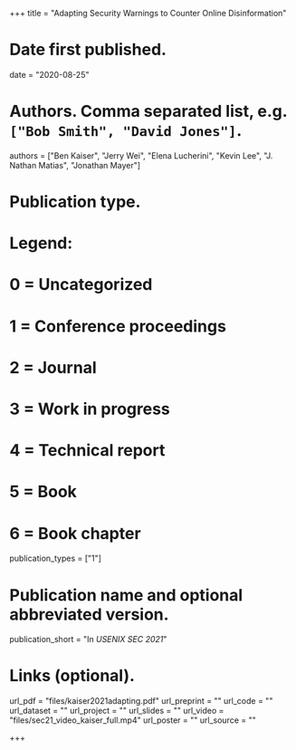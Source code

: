 +++
title = "Adapting Security Warnings to Counter Online Disinformation"

# Date first published.
date = "2020-08-25"

# Authors. Comma separated list, e.g. `["Bob Smith", "David Jones"]`.
authors = ["Ben Kaiser", "Jerry Wei", "Elena Lucherini", "Kevin Lee", "J. Nathan Matias", "Jonathan Mayer"]

# Publication type.
# Legend:
# 0 = Uncategorized
# 1 = Conference proceedings
# 2 = Journal
# 3 = Work in progress
# 4 = Technical report
# 5 = Book
# 6 = Book chapter
publication_types = ["1"]

# Publication name and optional abbreviated version.
publication_short = "In *USENIX SEC 2021*"

# Links (optional).
url_pdf = "files/kaiser2021adapting.pdf"
url_preprint = ""
url_code = ""
url_dataset = ""
url_project = ""
url_slides = ""
url_video = "files/sec21_video_kaiser_full.mp4"
url_poster = ""
url_source = ""

+++